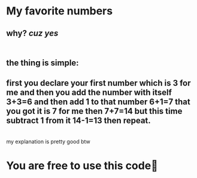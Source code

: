 # My favorite numbers

why? _**cuz yes**_
---

## <br/>**the thing is simple:**<br/>
first you declare your first number which is **3** for me
and then you add the number with itself **3+3=6** and then add 1 to that number **6+1=7** that you got it is 7 for me then **7+7=14** but this time subtract 1 from it **14-1=13** then repeat.
---
<br/>my explanation is pretty good btw

# **You are free to use this code**🕺